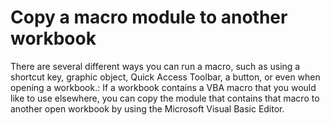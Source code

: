 # Copy a macro module to another workbook

There are several different ways you can run a macro, such as using a shortcut key, graphic object, Quick Access Toolbar, a button, or even when opening a workbook.: If a workbook contains a VBA macro that you would like to use elsewhere, you can copy the module that contains that macro to another open workbook by using the Microsoft Visual Basic Editor.